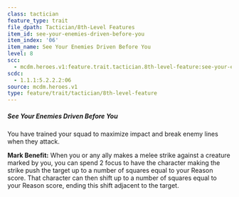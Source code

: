 ```yaml
---
class: tactician
feature_type: trait
file_dpath: Tactician/8th-Level Features
item_id: see-your-enemies-driven-before-you
item_index: '06'
item_name: See Your Enemies Driven Before You
level: 8
scc:
  - mcdm.heroes.v1:feature.trait.tactician.8th-level-feature:see-your-enemies-driven-before-you
scdc:
  - 1.1.1:5.2.2.2:06
source: mcdm.heroes.v1
type: feature/trait/tactician/8th-level-feature
---
```


##### See Your Enemies Driven Before You

You have trained your squad to maximize impact and break enemy lines when they attack.

**Mark Benefit:** When you or any ally makes a melee strike against a creature marked by you, you can spend 2 focus to have the character making the strike push the target up to a number of squares equal to your Reason score. That character can then shift up to a number of squares equal to your Reason score, ending this shift adjacent to the target.
